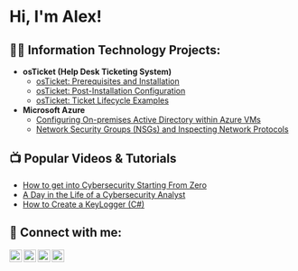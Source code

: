 <h1>Hi, I'm Alex! </h1>

<h2>👨‍💻 Information Technology Projects:</h2>

- <b>osTicket (Help Desk Ticketing System)</b>
  - [osTicket: Prerequisites and Installation](https://github.com/alexcc/osticket-prereqs)
  - [osTicket: Post-Installation Configuration](https://github.com/alexcc/post-install-config)
  - [osTicket: Ticket Lifecycle Examples](https://github.com/alexcc/ticket-lifecycle)
- <b>Microsoft Azure</b>
  - [Configuring On-premises Active Directory within Azure VMs](https://github.com/alexcc/configure-ad)
  - [Network Security Groups (NSGs) and Inspecting Network Protocols](https://github.com/alexcc/azure-network-protocols)

<h2>📺 Popular Videos & Tutorials</h2>

- [How to get into Cybersecurity Starting From Zero](https://www.youtube.com/watch?v=a83ASGn_V_s)
- [A Day in the Life of a Cybersecurity Analyst](https://www.youtube.com/watch?v=uHy3oM7NnoU)
- [How to Create a KeyLogger (C#)](https://www.youtube.com/watch?v=N-L9hklSlNk)

<h2> 🤳 Connect with me:</h2>

[<img align="left" alt="Alex | YouTube" width="22px" src="https://cdn.jsdelivr.net/npm/simple-icons@v3/icons/youtube.svg" />][youtube]
[<img align="left" alt="Alex | Twitter" width="22px" src="https://cdn.jsdelivr.net/npm/simple-icons@v3/icons/twitter.svg" />][twitter]
[<img align="left" alt="Alex | LinkedIn" width="22px" src="https://cdn.jsdelivr.net/npm/simple-icons@v3/icons/linkedin.svg" />][linkedin]
[<img align="left" alt="Alex | Instagram" width="22px" src="https://cdn.jsdelivr.net/npm/simple-icons@v3/icons/instagram.svg" />][instagram]

[twitter]: https://twitter.com/alex
[youtube]: https://www.youtube.com/c/alex
[instagram]: https://www.instagram.com/alex/
[linkedin]: https://linkedin.com/in/alex
